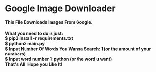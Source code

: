 <h1>Google Image Downloader</h1>
<h4>
    This File Downloads Images From Google.
</h4>
<h4>
    What you need to do is just:<br> 
    $ pip3 install -r requirements.txt <br>
    $ python3 main.py <br>
    $ Input Number Of Words You Wanna Search: 1 (or the amount of your numbers) <br>
    $ Input word number 1: python (or the word u want) <br>
    That's All! Hope you Like It! 
    
</h4>